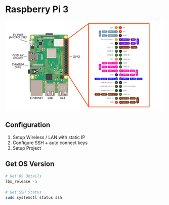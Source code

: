 # Raspberry Pi 3

![Raspberry Pi 4](https://raw.githubusercontent.com/Mariustotle/universal_iot_hub/refs/heads/main/resources/devices/raspberry_pi_4.png)


## Configuration

1. Setup Wireless / LAN with static IP
2. Configure SSH + auto connect keys
3. Setup Project

## Get OS Version

```bash
# Get OS Details
lbs_release -a

# Get SSH Status
sudo systemctl status ssh

```


